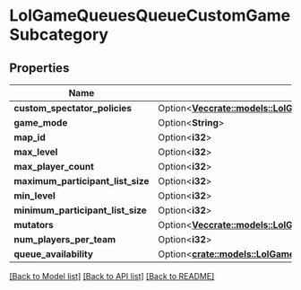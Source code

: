# LolGameQueuesQueueCustomGameSubcategory

## Properties

Name | Type | Description | Notes
------------ | ------------- | ------------- | -------------
**custom_spectator_policies** | Option<[**Vec<crate::models::LolGameQueuesQueueCustomGameSpectatorPolicy>**](LolGameQueuesQueueCustomGameSpectatorPolicy.md)> |  | [optional]
**game_mode** | Option<**String**> |  | [optional]
**map_id** | Option<**i32**> |  | [optional]
**max_level** | Option<**i32**> |  | [optional]
**max_player_count** | Option<**i32**> |  | [optional]
**maximum_participant_list_size** | Option<**i32**> |  | [optional]
**min_level** | Option<**i32**> |  | [optional]
**minimum_participant_list_size** | Option<**i32**> |  | [optional]
**mutators** | Option<[**Vec<crate::models::LolGameQueuesQueueGameTypeConfig>**](LolGameQueuesQueueGameTypeConfig.md)> |  | [optional]
**num_players_per_team** | Option<**i32**> |  | [optional]
**queue_availability** | Option<[**crate::models::LolGameQueuesQueueAvailability**](LolGameQueuesQueueAvailability.md)> |  | [optional]

[[Back to Model list]](../README.md#documentation-for-models) [[Back to API list]](../README.md#documentation-for-api-endpoints) [[Back to README]](../README.md)


